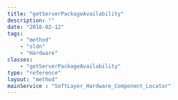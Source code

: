 ```yaml
---
title: "getServerPackageAvailability"
description: ""
date: "2018-02-12"
tags:
    - "method"
    - "sldn"
    - "Hardware"
classes:
    - "getServerPackageAvailability"
type: "reference"
layout: "method"
mainService : "SoftLayer_Hardware_Component_Locator"
---
```

